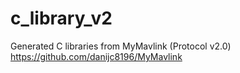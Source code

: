 # c_library_v2
Generated C libraries from MyMavlink (Protocol v2.0)
https://github.com/danijc8196/MyMavlink
